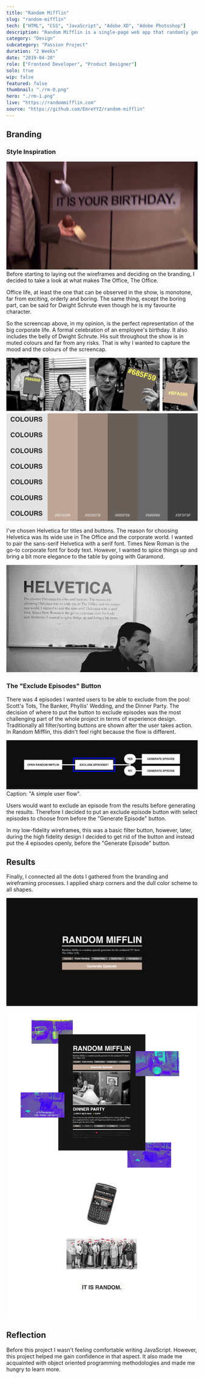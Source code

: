 ```yaml
---
title: "Random Mifflin"
slug: "random-mifflin"
tech: ["HTML", "CSS", "JavaScript", "Adobe XD", "Adobe Photoshop"]
description: "Random Mifflin is a single-page web app that randomly generates a The Office (US) episode on demand."
category: "Design"
subcategory: "Passion Project"
duration: "2 Weeks"
date: "2019-04-20"
role: ["Frontend Developer", "Product Designer"]
solo: true
wip: false
featured: false
thumbnail: "./rm-0.png"
hero: "./rm-1.png"
live: "https://randommifflin.com"
source: "https://github.com/EmreYYZ/random-mifflin"
---
```


## Branding

### Style Inspiration

![rm-3.jpg](./rm-3.jpg)
Before starting to laying out the wireframes and deciding on the branding, I decided to take a look at what makes The Office, The Office.

Office life, at least the one that can be observed in the show, is monotone, far from exciting, orderly and boring. The same thing, except the boring part, can be said for Dwight Schrute even though he is my favourite character.

So the screencap above, in my opinion, is the perfect representation of the big corporate life. A formal celebration of an employee's birthday. It also includes the belly of Dwight Schrute. His suit throughout the show is in muted colours and far from any risks. That is why I wanted to capture the mood and the colours of the screencap.

![rm-4.png](./rm-4.png)

I've chosen Helvetica for titles and buttons. The reason for choosing Helvetica was its wide use in The Office and the corporate world. I wanted to pair the sans-serif Helvetica with a serif font. Times New Roman is the go-to corporate font for body text. However, I wanted to spice things up and bring a bit more elegance to the table by going with Garamond.

![rm-5.png](./rm-5.png)

### The "Exclude Episodes" Button

There was 4 episodes I wanted users to be able to exclude from the pool: Scott's Tots, The Banker, Phyllis' Wedding, and the Dinner Party. The decision of where to put the button to exclude episodes was the most challenging part of the whole project in terms of experience design. Traditionally all filter/sorting buttons are shown after the user takes action. In Random Mifflin, this didn't feel right because the flow is different.

![rm-6.png](./rm-6.png)
Caption: "A simple user flow".

Users would want to exclude an episode from the results before generating the results. Therefore I decided to put an exclude episode button with select episodes to choose from before the "Generate Episode" button.

In my low-fidelity wireframes, this was a basic filter button, however, later, during the high fidelity design I decided to get rid of the button and instead put the 4 episodes openly, before the "Generate Episode" button.

## Results

Finally, I connected all the dots I gathered from the branding and wireframing processes. I applied sharp corners and the dull color scheme to all shapes.

![rm-7.png](./rm-7.png)

![rm-8.png](./rm-8.png)

## Reflection

Before this project I wasn't feeling comfortable writing JavaScript. However, this project helped me gain confidence in that aspect. It also made me acquainted with object oriented programming methodologies and made me hungry to learn more.
